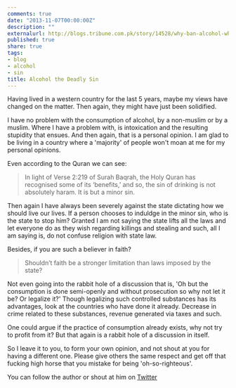 ```yaml
---
comments: true
date: "2013-11-07T00:00:00Z"
description: ""
externalurl: http://blogs.tribune.com.pk/story/14528/why-ban-alcohol-when-it-is-consumed-openly/
published: true
share: true
tags:
- blog
- alcohol
- sin
title: Alcohol the Deadly Sin
---
```


Having lived in a western country for the last 5 years, maybe my views have changed on the matter. Then again, they might have just been solidified.

I have no problem with the consumption of alcohol, by a non-muslim or by a muslim. Where I have a problem with, is intoxication and the resulting stupidity that ensues. And then again, that is a personal opinion. I am glad to be living in a country where a 'majority' of people won't moan at me for my personal opinions.

Even according to the Quran we can see:

> In light of Verse 2:219 of Surah Baqrah, the Holy Quran has recognised some of its ‘benefits,’ and so, the sin of drinking is not absolutely haram. It is but a minor sin.

Then again I have always been severely against the state dictating how we should live our lives. If a person chooses to induldge in the minor sin, who is the state to stop him? Granted I am not saying the state lifts all the laws and let everyone do as they wish regarding killings and stealing and such, all I am saying is, do not confuse religion with state law.

Besides, if you are such a believer in faith?

> Shouldn’t faith be a stronger limitation than laws imposed by the state?

Not even going into the rabbit hole of a discussion that is, 'Oh but the consumption is done semi-openly and without prosecution so why not let it be? Or legalize it?' Though legalizing such controlled substances has its advantages, look at the countries who have done it already. Decrease in crime related to these substances, revenue generated via taxes and such. 

One could argue if the practice of consumption already exists, why not try to profit from it? But that again is a rabbit hole of a discussion in itself. 

So I leave it to you, to form your own opinion, and not shout at you for having a different one. Please give others the same respect and get off that fucking high horse that you mistake for being 'oh-so-righteous'.

You can follow the author or shout at him on [Twitter](https://twitter.com/abijango)